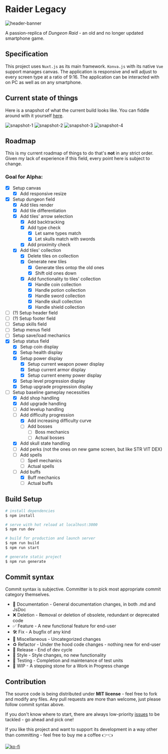 # Raider Legacy

![header-banner](https://raw.githubusercontent.com/SugarF0x/raider/master/git/header-banner.jpg)

A passion-replica of _Dungeon Raid_ - an old and no longer updated smartphone game.

## Specification

This project uses `Nuxt.js` as its main framework. `Konva.js` with its native `Vue` support manages canvas.
The application is responsive and will adjust to every screen type at a ratio of 9:16.
The application can be interacted with on PC as well as on any smartphone.

## Current state of things

Here is a snapshot of what the current build looks like.
You can fiddle around with it yourself [here](http://raid.sugarfox.ru).

![snapshot-1](https://raw.githubusercontent.com/SugarF0x/raider/master/git/snapshot-1.jpg)
![snapshot-2](https://raw.githubusercontent.com/SugarF0x/raider/master/git/snapshot-2.jpg)
![snapshot-3](https://raw.githubusercontent.com/SugarF0x/raider/master/git/snapshot-3.jpg)
![snapshot-4](https://raw.githubusercontent.com/SugarF0x/raider/master/git/snapshot-4.jpg)

## Roadmap

This is my current roadmap of things to do that's **not** in any strict order.
Given my lack of experience if this field, every point here is subject to change.

###  Goal for Alpha:

- [X] Setup canvas
    - [X] Add responsive resize
- [X] Setup dungeon field
    - [X] Add tiles render
    - [X] Add tile differentiation
    - [X] Add tiles' arrow selection
        - [X] Add backtracking
        - [X] Add type check
            - [X] Let same types match
            - [X] Let skulls match with swords
        - [X] Add proximity check
    - [X] Add tiles' collection
        - [X] Delete tiles on collection
        - [X] Generate new tiles
            - [X] Generate tiles ontop the old ones
            - [X] Shift old ones down
        - [X] Add functionality to tiles' collection
            - [X] Handle coin collection
            - [X] Handle potion collection
            - [X] Handle sword collection
            - [X] Handle skull collection
            - [X] Handle shield collection
- [ ] (?) Setup header field
- [ ] (?) Setup footer field
- [ ] Setup skills field
- [ ] Setup menus field
- [ ] Setup save/load mechanics
- [X] Setup status field
    - [X] Setup coin display
    - [X] Setup health display
    - [X] Setup power display
        - [X] Setup current weapon power display
        - [X] Setup current armor display
        - [X] Setup current enemy power display
    - [X] Setup level progression display
    - [X] Setup upgrade progression display
- [ ] Setup baseline gameplay necessities
    - [X] Add shop handling
    - [X] Add upgrade handling
    - [ ] Add levelup handling
    - [ ] Add difficulty progression
        - [X] Add increasing difficulty curve
        - [ ] Add bosses
            - [ ] Boss mechanics
            - [ ] Actual bosses
    - [X] Add skull state handling
    - [ ] Add perks (not the ones on new game screen, but like STR VIT DEX)
    - [ ] Add spells
        - [ ] Spell mechanics
        - [ ] Actual spells
    - [ ] Add buffs
        - [X] Buff mechanics
        - [ ] Actual buffs
## Build Setup

```bash
# install dependencies
$ npm install

# serve with hot reload at localhost:3000
$ npm run dev

# build for production and launch server
$ npm run build
$ npm run start

# generate static project
$ npm run generate
```

## Commit syntax 

Commit syntax is subjective. Committer is to pick most appropriate commit category themselves.

* :blue_book: Documentation - General documentation changes, in both .md and JsDoc
* :x: Deletion - Removal or deletion of obsolete, redundant or deprecated code
* :white_check_mark: Feature - A new functional feature for end-user
* :hammer_and_wrench: Fix - A bugfix of any kind
* :corn: Miscellaneous - Uncategorized changes
* :recycle: Refactor - Under the hood code changes - nothing new for end-user
* :milky_way: Release - End of dev cycle
* :art: Style - Style changes, no new functionality
* :pill: Testing - Completion and maintenance of test units
* :construction: WIP - A stepping stone for a Work in Progress change

## Contribution

The source code is being distributed under **MIT license** - feel free to fork and modify any files.
Any pull requests are more than welcome, just please follow commit syntax above.

If you don't know where to start, there are always low-priority [issues](https://github.com/SugarF0x/raider/issues)
to be tackled - go ahead and pick one!

If you like this project and want to support its development in a way other than committing - feel free 
to buy me a coffee :point_right::point_left:

[![ko-fi](https://www.ko-fi.com/img/githubbutton_sm.svg)](https://ko-fi.com/Z8Z72XA7P)
